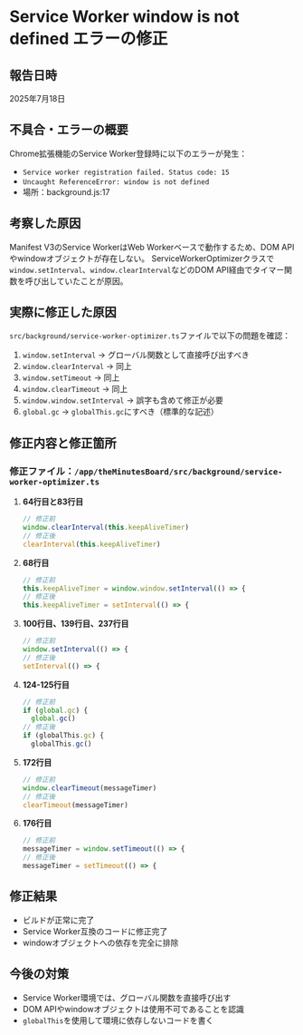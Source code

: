 # Service Worker window is not defined エラーの修正

## 報告日時
2025年7月18日

## 不具合・エラーの概要
Chrome拡張機能のService Worker登録時に以下のエラーが発生：
- `Service worker registration failed. Status code: 15`
- `Uncaught ReferenceError: window is not defined`
- 場所：background.js:17

## 考察した原因
Manifest V3のService WorkerはWeb Workerベースで動作するため、DOM APIやwindowオブジェクトが存在しない。
ServiceWorkerOptimizerクラスで`window.setInterval`、`window.clearInterval`などのDOM API経由でタイマー関数を呼び出していたことが原因。

## 実際に修正した原因
`src/background/service-worker-optimizer.ts`ファイルで以下の問題を確認：
1. `window.setInterval` → グローバル関数として直接呼び出すべき
2. `window.clearInterval` → 同上
3. `window.setTimeout` → 同上
4. `window.clearTimeout` → 同上
5. `window.window.setInterval` → 誤字も含めて修正が必要
6. `global.gc` → `globalThis.gc`にすべき（標準的な記述）

## 修正内容と修正箇所

### 修正ファイル：`/app/theMinutesBoard/src/background/service-worker-optimizer.ts`

1. **64行目と83行目**
   ```typescript
   // 修正前
   window.clearInterval(this.keepAliveTimer)
   // 修正後
   clearInterval(this.keepAliveTimer)
   ```

2. **68行目**
   ```typescript
   // 修正前
   this.keepAliveTimer = window.window.setInterval(() => {
   // 修正後
   this.keepAliveTimer = setInterval(() => {
   ```

3. **100行目、139行目、237行目**
   ```typescript
   // 修正前
   window.setInterval(() => {
   // 修正後
   setInterval(() => {
   ```

4. **124-125行目**
   ```typescript
   // 修正前
   if (global.gc) {
     global.gc()
   // 修正後
   if (globalThis.gc) {
     globalThis.gc()
   ```

5. **172行目**
   ```typescript
   // 修正前
   window.clearTimeout(messageTimer)
   // 修正後
   clearTimeout(messageTimer)
   ```

6. **176行目**
   ```typescript
   // 修正前
   messageTimer = window.setTimeout(() => {
   // 修正後
   messageTimer = setTimeout(() => {
   ```

## 修正結果
- ビルドが正常に完了
- Service Worker互換のコードに修正完了
- windowオブジェクトへの依存を完全に排除

## 今後の対策
- Service Worker環境では、グローバル関数を直接呼び出す
- DOM APIやwindowオブジェクトは使用不可であることを認識
- `globalThis`を使用して環境に依存しないコードを書く